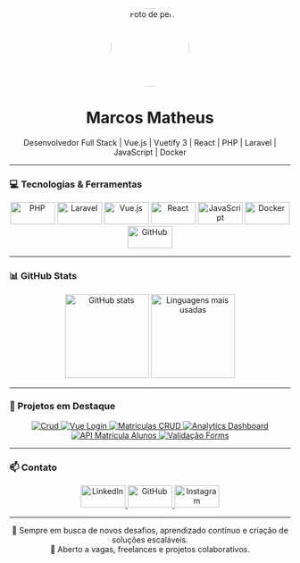 <div align="center">
  <img src="https://avatars.githubusercontent.com/u/116637532?v=4" alt="Foto de perfil" height="140" style="border-radius: 50%;" />
</div>

<h1 align="center">Marcos Matheus</h1>
<p align="center">
  Desenvolvedor Full Stack | Vue.js | Vuetify 3 | React | PHP | Laravel | JavaScript | Docker
</p>

---

### 💻 Tecnologias & Ferramentas
<div align="center">
  <img src="https://cdn.jsdelivr.net/gh/devicons/devicon/icons/php/php-original.svg" height="40" width="80" alt="PHP" />
  <img src="https://avatars.githubusercontent.com/u/958072?s=280&v=4" height="40" width="80" alt="Laravel" />
  <img src="https://cdn.jsdelivr.net/gh/devicons/devicon/icons/vuejs/vuejs-original.svg" height="40" width="80" alt="Vue.js" />
  <img src="https://cdn.jsdelivr.net/gh/devicons/devicon/icons/react/react-original.svg" height="40" width="80" alt="React" />
  <img src="https://cdn.jsdelivr.net/gh/devicons/devicon/icons/javascript/javascript-original.svg" height="40" width="80" alt="JavaScript" />
  <img src="https://cdn.jsdelivr.net/gh/devicons/devicon/icons/docker/docker-original.svg" height="40" width="80" alt="Docker" />
  <img src="https://cdn.pixabay.com/photo/2022/01/30/13/33/github-6980894_960_720.png" height="40" width="80" alt="GitHub" />
</div>

---

### 📊 GitHub Stats
<div align="center">
  <img src="https://github-readme-stats.vercel.app/api?username=1Matheusc1&show_icons=true&theme=merko&locale=pt-br" height="150" alt="GitHub stats" />
  <img src="https://github-readme-stats.vercel.app/api/top-langs?username=1Matheusc1&layout=compact&theme=dracula&locale=pt-br" height="150" alt="Linguagens mais usadas" />
</div>

---

### 🚀 Projetos em Destaque
<div align="center">
  <a href="https://github.com/1Matheusc1/Crud">
    <img src="https://img.shields.io/badge/Crud-Vue3_Vuetify-blue?style=for-the-badge" alt="Crud" />
  </a>
  <a href="https://github.com/1Matheusc1/vue-login-vuetify">
    <img src="https://img.shields.io/badge/VueLogin-Vuetify3-green?style=for-the-badge" alt="Vue Login" />
  </a>
  <a href="https://github.com/1Matheusc1/matriculas-crud-vue-vuetify">
    <img src="https://img.shields.io/badge/Matriculas-CRUD-purple?style=for-the-badge" alt="Matriculas CRUD" />
  </a>
  <a href="https://github.com/1Matheusc1/_analytics-dashboard">
    <img src="https://img.shields.io/badge/Analytics-Dashboard-orange?style=for-the-badge" alt="Analytics Dashboard" />
  </a>
  <a href="https://github.com/1Matheusc1/api-matricula-alunos">
    <img src="https://img.shields.io/badge/API-MatriculaAlunos-red?style=for-the-badge" alt="API Matrícula Alunos" />
  </a>
  <a href="https://github.com/1Matheusc1/Valida-o-Forms">
    <img src="https://img.shields.io/badge/Validação-Forms-blueviolet?style=for-the-badge" alt="Validação Forms" />
  </a>
</div>

---

### 📫 Contato
<div align="center">
  <a href="http://www.linkedin.com/in/marcos-matheus-34a257304" target="_blank">
    <img src="https://raw.githubusercontent.com/maurodesouza/profile-readme-generator/master/src/assets/icons/social/linkedin/default.svg" width="80" height="40" alt="LinkedIn" />
  </a>
  <a href="https://github.com/1Matheusc1" target="_blank">
    <img src="https://cdn.pixabay.com/photo/2022/01/30/13/33/github-6980894_960_720.png" width="80" height="40" alt="GitHub" />
  </a>
  <a href="https://www.instagram.com/https.theus___" target="_blank">
    <img src="https://raw.githubusercontent.com/maurodesouza/profile-readme-generator/master/src/assets/icons/social/instagram/default.svg" width="80" height="40" alt="Instagram" />
  </a>
</div>

---

<p align="center">
🌟 Sempre em busca de novos desafios, aprendizado contínuo e criação de soluções escaláveis.<br>
💼 Aberto a vagas, freelances e projetos colaborativos.
</p>
